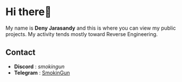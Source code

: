 
# Hi there👋

My name is **Deny Jarasandy** and this is where you can view my public projects.
My activity tends mostly toward Reverse Engineering.


## Contact

- **Discord** : _smokingun_
- **Telegram** : [SmokinGun](https://t.me/SmokinGun_RCE)

